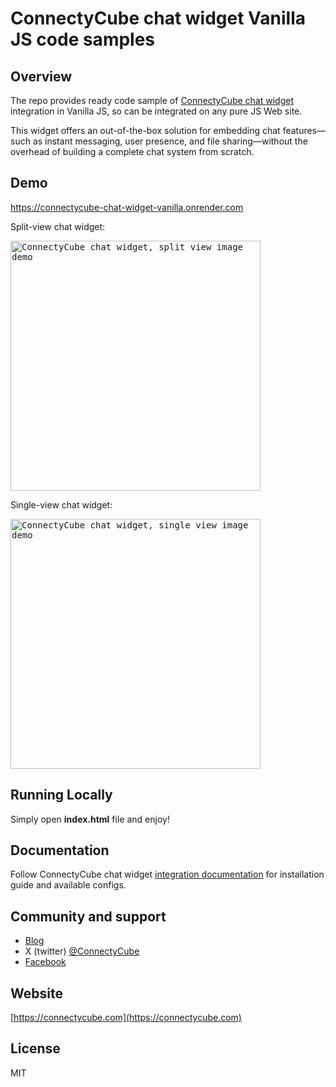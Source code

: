 # ConnectyCube chat widget Vanilla JS code samples

## Overview 

The repo provides ready code sample of [ConnectyCube chat widget](https://www.npmjs.com/package/@connectycube/chat-widget) integration in Vanilla JS, so can be integrated on any pure JS Web site.

This widget offers an out-of-the-box solution for embedding chat features—such as instant messaging, user presence, and file sharing—without the overhead of building a complete chat system from scratch.

## Demo

https://connectycube-chat-widget-vanilla.onrender.com

Split-view chat widget:

<kbd><img alt="ConnectyCube chat widget, split view image demo" src="https://developers.connectycube.com/images/chat_widget/chat-widget-1.png" width="400" /></kbd>

Single-view chat widget:

<kbd><img alt="ConnectyCube chat widget, single view image demo" src="https://developers.connectycube.com/images/chat_widget/chat-widget-2.png" width="400" /></kbd>

## Running Locally

Simply open **index.html** file and enjoy!


## Documentation

Follow ConnectyCube chat widget [integration documentation](https://www.npmjs.com/package/@connectycube/chat-widget) for installation guide and available configs.

## Community and support

- [Blog](https://connectycube.com/blog)
- X (twitter) [@ConnectyCube](https://x.com/ConnectyCube)
- [Facebook](https://www.facebook.com/ConnectyCube)

## Website

[https://connectycube.com](https://connectycube.com)

## License

MIT

